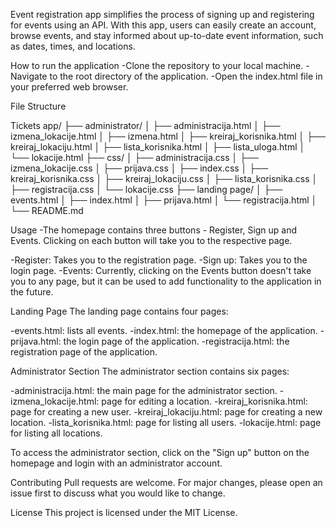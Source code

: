 Event registration app simplifies the process of signing up and registering for events using an API. With this app, users can easily create an account, browse events, and stay informed about up-to-date event information, such as dates, times, and locations.

How to run the application
-Clone the repository to your local machine.
-Navigate to the root directory of the application.
-Open the index.html file in your preferred web browser.

File Structure

Tickets app/
├── administrator/
│ ├── administracija.html
│ ├── izmena_lokacije.html
│ ├── izmena.html
│ ├── kreiraj_korisnika.html
│ ├── kreiraj_lokaciju.html
│ ├── lista_korisnika.html
│ ├── lista_uloga.html
│ └── lokacije.html
├── css/
│ ├── administracija.css
│ ├── izmena_lokacije.css
│ ├── prijava.css
│ ├── index.css
│ ├── kreiraj_korisnika.css
│ ├── kreiraj_lokaciju.css
│ ├── lista_korisnika.css
│ ├── registracija.css
│ └── lokacije.css
├── landing page/
│ ├── events.html
│ ├── index.html
│ ├── prijava.html
│ └── registracija.html
│  
└── README.md

Usage
-The homepage contains three buttons - Register, Sign up and Events. Clicking on each button will take you to the respective page.

-Register: Takes you to the registration page.
-Sign up: Takes you to the login page.
-Events: Currently, clicking on the Events button doesn't take you to any page, but it can be used to add functionality to the application in the future.

Landing Page
The landing page contains four pages:

-events.html: lists all events.
-index.html: the homepage of the application.
-prijava.html: the login page of the application.
-registracija.html: the registration page of the application.

Administrator Section
The administrator section contains six pages:

-administracija.html: the main page for the administrator section.
-izmena_lokacije.html: page for editing a location.
-kreiraj_korisnika.html: page for creating a new user.
-kreiraj_lokaciju.html: page for creating a new location.
-lista_korisnika.html: page for listing all users.
-lokacije.html: page for listing all locations.

To access the administrator section, click on the "Sign up" button on the homepage and login with an administrator account.

Contributing
Pull requests are welcome. For major changes, please open an issue first to discuss what you would like to change.

License
This project is licensed under the MIT License.
